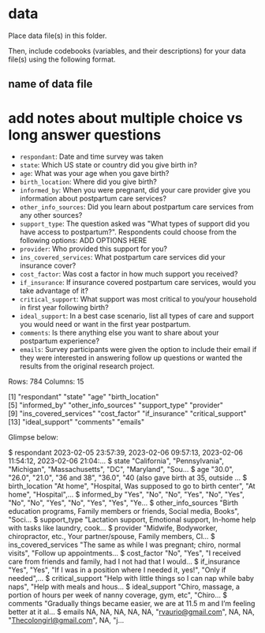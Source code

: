 # data

Place data file(s) in this folder.

Then, include codebooks (variables, and their descriptions) for your data file(s)
using the following format.


## name of data file

# add notes about multiple choice vs long answer questions

- `respondant`: Date and time survey was taken
- `state`: Which US state or country did you give birth in? 
- `age`: What was your age when you gave birth?
- `birth_location`: Where did you give birth?
- `informed_by`: When you were pregnant, did your care provider give you information about postpartum care services?
- `other_info_sources`: Did you learn about postpartum care services from any other sources?
- `support_type`: The question asked was "What types of support did you have access to postpartum?". Respondents could choose from the following options: ADD OPTIONS HERE
- `provider`: Who provided this support for you?
- `ins_covered_services`: What postpartum care services did your insurance cover?
- `cost_factor`: Was cost a factor in how much support you received?
- `if_insurance`: If insurance covered postpartum care services, would you take advantage of it?
- `critical_support`: What support was most critical to you/your household in first year following birth?
- `ideal_support`: In a best case scenario, list all types of care and support you would need or want in the first year postpartum. 
- `comments`: Is there anything else you want to share about your postpartum experience?
- `emails`: Survey participants were given the option to include their email if they were interested in answering follow up questions or wanted the results from the original research project.

Rows: 784
Columns: 15

[1] "respondant"           "state"                "age"                  "birth_location"      
[5] "informed_by"          "other_info_sources"   "support_type"         "provider"            
[9] "ins_covered_services" "cost_factor"          "if_insurance"         "critical_support"    
[13] "ideal_support"        "comments"             "emails"

Glimpse below:

$ respondant           <dttm> 2023-02-05 23:57:39, 2023-02-06 09:57:13, 2023-02-06 11:54:12, 2023-02-06 21:04:…
$ state                <chr> "California", "Pennsylvania", "Michigan", "Massachusetts", "DC", "Maryland", "Sou…
$ age                  <chr> "30.0", "26.0", "21.0", "36 and 38", "36.0", "40 (also gave birth at 35, outside …
$ birth_location       <chr> "At home", "Hospital, Was supposed to go to birth center", "At home", "Hospital",…
$ informed_by          <chr> "Yes", "No", "No", "Yes", "No", "Yes", "No", "No", "Yes", "No", "Yes", "Yes", "Ye…
$ other_info_sources   <chr> "Birth education programs, Family members or friends, Social media, Books", "Soci…
$ support_type         <chr> "Lactation support, Emotional support, In-home help with tasks like laundry, cook…
$ provider             <chr> "Midwife, Bodyworker, chiropractor, etc., Your partner/spouse, Family members, Cl…
$ ins_covered_services <chr> "The same as while I was pregnant; chiro, normal visits", "Follow up appointments…
$ cost_factor          <chr> "No", "Yes", "I received care from friends and family, had I not had that I would…
$ if_insurance         <chr> "Yes", "Yes", "If I was in a position where I needed it, yes!", "Only if needed",…
$ critical_support     <chr> "Help with little things so I can nap while baby naps", "Help with meals and hous…
$ ideal_support        <chr> "Chiro, massage, a portion of hours per week of nanny coverage, gym, etc", "Chiro…
$ comments             <chr> "Gradually things became easier, we are at 11.5 m and I’m feeling better at it al…
$ emails               <chr> NA, NA, NA, NA, NA, "rvaurio@gmail.com", NA, NA, "Thecolongirl@gmail.com", NA, "j…
